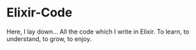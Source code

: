 # Elixir-Code
Here, I lay down... All the code which I write in Elixir. To learn, to understand, to grow, to enjoy.
